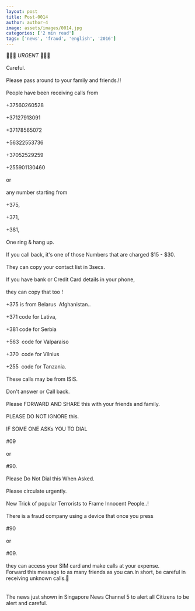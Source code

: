 ```yaml
---
layout: post
title: Post-0014
author: author-4
image: assets/images/0014.jpg
categories: ['2 min read']
tags: ['news', 'fraud', 'english', '2016']
---
```

💢💢💢 *URGENT* 💢💢💢  <br>
   <br>
 Careful.  <br>
   <br>
 Please pass around to your family and friends.!!  <br>
   <br>
 People have been receiving calls from  <br>
   <br>
 +37560260528  <br>
   <br>
 +37127913091  <br>
   <br>
 +37178565072  <br>
   <br>
 +56322553736  <br>
   <br>
 +37052529259  <br>
   <br>
 +255901130460  <br>
   <br>
 or  <br>
   <br>
 any number starting from  <br>
   <br>
 +375,  <br>
   <br>
 +371,  <br>
   <br>
 +381,  <br>
   <br>
 One ring & hang up.  <br>
   <br>
 If you call back, it's one of those Numbers that are charged $15 - $30.  <br>
   <br>
 They can copy your contact list in 3secs.  <br>
   <br>
 If you have bank or Credit Card details in your phone,  <br>
   <br>
 they can copy that too !  <br>
   <br>
 +375 is from Belarus  Afghanistan..  <br>
   <br>
 +371 code for Lativa,  <br>
   <br>
 +381 code for Serbia  <br>
   <br>
 +563  code for Valparaiso  <br>
   <br>
 +370  code for Vilnius  <br>
   <br>
 +255  code for Tanzania.  <br>
   <br>
 These calls may be from ISIS.  <br>
   <br>
 Don't answer or Call back.  <br>
   <br>
 Please FORWARD AND SHARE this with your friends and family.  <br>
   <br>
 PLEASE DO NOT IGNORE this.  <br>
   <br>
 IF SOME ONE ASKs YOU TO DIAL  <br>
   <br>
 #09  <br>
   <br>
 or  <br>
   <br>
 #90.  <br>
   <br>
 Please Do Not Dial this When Asked.  <br>
   <br>
 Please circulate urgently.  <br>
   <br>
 New Trick of popular Terrorists to Frame Innocent People..!  <br>
   <br>
 There is a fraud company using a device that once you press  <br>
   <br>
 #90  <br>
   <br>
 or  <br>
   <br>
 #09.  <br>
   <br>
 they can access your SIM card and make calls at your expense.  <br>
 Forward this message to as many friends as you can.In short, be careful in receiving unknown calls.🚨  <br>
   <br>
   <br>
 The news just shown in Singapore News Channel 5 to alert all Citizens to be alert and careful.